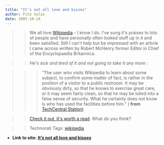 ```yaml
---
title: "It’s not all love and kisses"
author: Pito Salas
date: 2005-10-24
---
```



>>

>> We all love [Wikipedia](<http://www.wikipedia.org/>) - I know I do. I've
sung it's praises to lots of people and have personally often looked stuff up
in it and been satisfied. Still I can't help but be impressed with an article
I came across written by Robert McHenry former Editor in Chief of the
Encyclopaedia Britannica.

>>

>> He's _sick and tired of it and not going to take it any more_ :

>>

>>> "The user who visits Wikipedia to learn about some subject, to confirm
some matter of fact, is rather in the position of a visitor to a public
restroom. It may be obviously dirty, so that he knows to exercise great care,
or it may seem fairly clean, so that he may be lulled into a false sense of
security. What he certainly does not know is who has used the facilities
before him." ( **from** [TechCentral
Station)](<http://www.techcentralstation.com/111504A.html>)

>>

>> [Check it out, it's worth a
read](<http://www.techcentralstation.com/111504A.html>). What do you think?

>>

>> Technorati Tags: [wikipedia](<http://www.technorati.com/tag/wikipedia>)


* **Link to site:** **[It’s not all love and kisses](None)**
